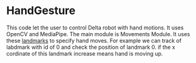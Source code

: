 # HandGesture
This code let the user to control Delta robot with hand motions.
It uses OpenCV and MediaPipe.
The main module is Movements Module.
It uses these [landmarks](https://www.google.com/imgres?imgurl=https%3A%2F%2Fcdn-images-1.medium.com%2Ffit%2Ft%2F1600%2F480%2F1*WhYiJkSaqJAMEloRIiWHTQ.png&tbnid=UPkP4H6khoymMM&vet=12ahUKEwignsWP76uBAxX2gv0HHZXGCTgQMygRegQIARB8..i&imgrefurl=https%3A%2F%2Ftowardsdatascience.com%2Fexquisite-hand-and-finger-tracking-in-web-browsers-with-mediapipes-machine-learning-models-2c4c2beee5df&docid=xu48bmGzyvZQxM&w=1600&h=480&q=mediapipe%20hand%20landmarks&client=ubuntu-sn&ved=2ahUKEwignsWP76uBAxX2gv0HHZXGCTgQMygRegQIARB8) to specify hand moves.
For example we can track of labdmark with id of 0 and check the position of landmark 0. if the x cordinate of this landmark increase means hand is moving up.
